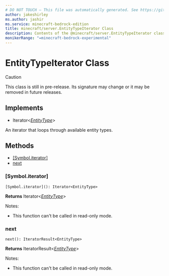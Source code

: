 ```yaml
---
# DO NOT TOUCH — This file was automatically generated. See https://github.com/mojang/minecraftapidocsgenerator to modify descriptions, examples, etc.
author: jakeshirley
ms.author: jashir
ms.service: minecraft-bedrock-edition
title: minecraft/server.EntityTypeIterator Class
description: Contents of the @minecraft/server.EntityTypeIterator class.
monikerRange: "=minecraft-bedrock-experimental"
---
```

# EntityTypeIterator Class

> [!CAUTION]
> This class is still in pre-release.  Its signature may change or it may be removed in future releases.

## Implements
- Iterator&lt;[*EntityType*](EntityType.md)&gt;

An iterator that loops through available entity types.

## Methods
- [[Symbol.iterator]](#[symbol.iterator])
- [next](#next)

### **[Symbol.iterator]**
`
[Symbol.iterator](): Iterator<EntityType>
`

**Returns** Iterator&lt;[*EntityType*](EntityType.md)&gt;
  
Notes:
- This function can't be called in read-only mode.

### **next**
`
next(): IteratorResult<EntityType>
`

**Returns** IteratorResult&lt;[*EntityType*](EntityType.md)&gt;
  
Notes:
- This function can't be called in read-only mode.
